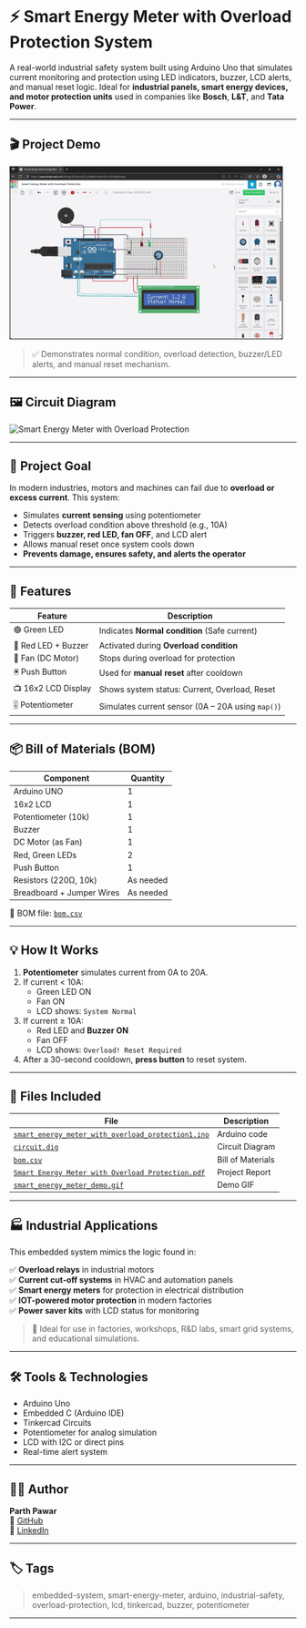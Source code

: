 # ⚡ Smart Energy Meter with Overload Protection System

A real-world industrial safety system built using Arduino Uno that simulates current monitoring and protection using LED indicators, buzzer, LCD alerts, and manual reset logic. Ideal for **industrial panels, smart energy devices, and motor protection units** used in companies like **Bosch**, **L&T**, and **Tata Power**.

---

## 🎬 Project Demo

![Smart Energy Meter Demo](smart_energy_meter_demo.gif)

> ✅ Demonstrates normal condition, overload detection, buzzer/LED alerts, and manual reset mechanism.

---

## 🖼️ Circuit Diagram

![Smart Energy Meter with Overload Protection ](/circuit.dig.png)

---

## 🎯 Project Goal

In modern industries, motors and machines can fail due to **overload or excess current**. This system:

- Simulates **current sensing** using potentiometer  
- Detects overload condition above threshold (e.g., 10A)  
- Triggers **buzzer, red LED, fan OFF**, and LCD alert  
- Allows manual reset once system cools down  
- **Prevents damage, ensures safety, and alerts the operator**

---

## 🔧 Features

| Feature                        | Description |
|-------------------------------|-------------|
| 🟢 Green LED                   | Indicates **Normal condition** (Safe current) |
| 🔴 Red LED + Buzzer            | Activated during **Overload condition** |
| 💨 Fan (DC Motor)              | Stops during overload for protection |
| 🖲️ Push Button                | Used for **manual reset** after cooldown |
| 📺 16x2 LCD Display            | Shows system status: Current, Overload, Reset |
| 🎚️ Potentiometer              | Simulates current sensor (0A – 20A using `map()`) |

---

## 📦 Bill of Materials (BOM)

| Component             | Quantity |
|----------------------|----------|
| Arduino UNO          | 1        |
| 16x2 LCD             | 1        |
| Potentiometer (10k)  | 1        |
| Buzzer               | 1        |
| DC Motor (as Fan)    | 1        |
| Red, Green LEDs      | 2        |
| Push Button          | 1        |
| Resistors (220Ω, 10k)| As needed |
| Breadboard + Jumper Wires | As needed |

📎 BOM file: [`bom.csv`](bom.csv)

---

## 💡 How It Works

1. **Potentiometer** simulates current from 0A to 20A.
2. If current < 10A:
   - Green LED ON  
   - Fan ON  
   - LCD shows: `System Normal`
3. If current ≥ 10A:
   - Red LED and **Buzzer ON**  
   - Fan OFF  
   - LCD shows: `Overload! Reset Required`
4. After a 30-second cooldown, **press button** to reset system.

---

## 📂 Files Included

| File | Description |
|------|-------------|
| [`smart_energy_meter_with_overload_protection1.ino`](smart_energy_meter_with_overload_protection1.ino) | Arduino code |
| [`circuit.dig`](circuit.dig) | Circuit Diagram |
| [`bom.csv`](bom.csv) | Bill of Materials |
| [`Smart Energy Meter with Overload Protection.pdf`](Smart%20Energy%20Meter%20with%20Overload%20Protection.pdf) | Project Report |
| [`smart_energy_meter_demo.gif`](smart_energy_meter_demo.gif) | Demo GIF |

---

## 🏭 Industrial Applications

This embedded system mimics the logic found in:

✅ **Overload relays** in industrial motors  
✅ **Current cut-off systems** in HVAC and automation panels  
✅ **Smart energy meters** for protection in electrical distribution  
✅ **IOT-powered motor protection** in modern factories  
✅ **Power saver kits** with LCD status for monitoring

> 🎯 Ideal for use in factories, workshops, R&D labs, smart grid systems, and educational simulations.

---

## 🛠️ Tools & Technologies

- Arduino Uno  
- Embedded C (Arduino IDE)  
- Tinkercad Circuits  
- Potentiometer for analog simulation  
- LCD with I2C or direct pins  
- Real-time alert system

---

## 👨‍💻 Author

**Parth Pawar**  
🔗 [GitHub](https://github.com/parth-558)  
🔗 [LinkedIn](https://www.linkedin.com/in/parth-pawar-b82628248/)

---

## 🏷️ Tags

> embedded-system, smart-energy-meter, arduino, industrial-safety, overload-protection, lcd, tinkercad, buzzer, potentiometer

---

